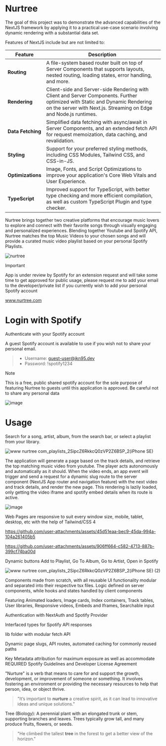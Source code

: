 # Nurtree 

The goal of this project was to demonstrate the advanced capabilities of the NextJS framework by applying it to a practical use-case scenario involving dynamic rendering with a substantial data set.

Features of NextJS include but are not limited to:

| **Feature**       | **Description**                                                                                                                                                |
|--------------------|----------------------------------------------------------------------------------------------------------------------------------------------------------------|
| **Routing**        | A file-system based router built on top of Server Components that supports layouts, nested routing, loading states, error handling, and more.                |
| **Rendering**      | Client-side and Server-side Rendering with Client and Server Components. Further optimized with Static and Dynamic Rendering on the server with Next.js. Streaming on Edge and Node.js runtimes. |
| **Data Fetching**  | Simplified data fetching with async/await in Server Components, and an extended fetch API for request memoization, data caching, and revalidation.            |
| **Styling**        | Support for your preferred styling methods, including CSS Modules, Tailwind CSS, and CSS-in-JS.                                                               |
| **Optimizations**  | Image, Fonts, and Script Optimizations to improve your application's Core Web Vitals and User Experience.                                                     |
| **TypeScript**     | Improved support for TypeScript, with better type checking and more efficient compilation, as well as custom TypeScript Plugin and type checker.              |

Nurtree brings together two creative platforms that encourage music lovers to explore and connect with their favorite songs through visually engaging and personalized experiences.
Blending together Youtube and Spotify API, Nurtree matches the top Music Videos to your chosen songs and will provide a curated music video playlist based on your personal Spotify Playlists. 

![nurtree](https://github.com/user-attachments/assets/8baa728f-1faa-4b67-97f7-076465fc868a)

> [!IMPORTANT]
> App is under review by Spotify for an extension request and will take some time to get approved for public usage, please request me to add your email to the developer/private list if you currently wish to add your personal Spotify account

www.nurtree.com

# Login with Spotify
Authenticate with your Spotify account

A guest Spotify account is available to use if you wish not to share your personal email.
  > - Username: guest-user@jkn95.dev
  > - Password: !spotify1234

> [!NOTE]
> This is a free, public shared spotify account for the sole purpose of featuring Nurtree to guests until this application is approved. Be careful not to share any personal data

![image](https://github.com/user-attachments/assets/24a097af-402a-47c0-993b-1abd5a9c7a3a)

# Usage
Search for a song, artist, album, from the search bar, or select a playlist from your library. 

![www nurtree com_playlists_2SipcZ6RkkcQ0zVP2Z6BSP_2(iPhone SE)](https://github.com/user-attachments/assets/3fa97a5f-4a66-4f40-9b08-5e89385bb0df)

The application will generate a page based on the track details, and retrieve the top matching music video from youtube. The player acts autonomously and automatically as it should. When the video ends, an app event will trigger and send a request for a dynamic slug route to the server component (NextJS App router and navigation feature) with the next video and track details, and render the new page. This rendering is lazily loaded, only getting the video iframe and spotify embed details when its route is active.

![image](https://github.com/user-attachments/assets/f8572468-e5aa-4003-ba71-df79429cf63b)

Web Pages are responsive to suit every window size, mobile, tablet, desktop, etc with the help of Tailwind/CSS 4

https://github.com/user-attachments/assets/45d51eaa-bec9-45da-994a-104a261405b5

https://github.com/user-attachments/assets/906ff664-c582-4713-887b-399cf74ba00d

Dynamic buttons Add to Playlist, Go To Album, Go to Artist, Open in Spotify

![www nurtree com_playlists_2SipcZ6RkkcQ0zVP2Z6BSP_2(iPhone SE) (2)](https://github.com/user-attachments/assets/cdda68b2-d567-4074-9ba4-0c008bc00b43)

Components made from scratch, with all reusable UI functionality modular and separated into their respective tsx files. Logic defined on server components, while hooks and states handled by client components

Featuring Animated loaders, Image cards, Index containers, Track tables, User libraries, Responsive videos, Embeds and Iframes, Searchable input

Authentication with NextAuth and Spotify Provider

Interfaced types for Spotify API responses

lib folder with modular fetch API

Dynamic page slugs, API routes, automated caching for commonly reused paths

Key Metadata attribution for maximum exposure as well as accommodate REQUIRED Spotify Guidelines and Developer License Agreement

"Nurture" is a verb that means to care for and support the growth, development, or improvement of someone or something. It involves fostering an environment or providing the necessary resources to help that person, idea, or object thrive.
> "It’s important to **nurture** a creative spirit, as it can lead to innovative ideas and unique solutions."

Tree (Biology): A perennial plant with an elongated trunk or stem, supporting branches and leaves. Trees typically grow tall, and many produce fruits, flowers, or seeds.
> "He climbed the tallest **tree** in the forest to get a better view of the horizon."


